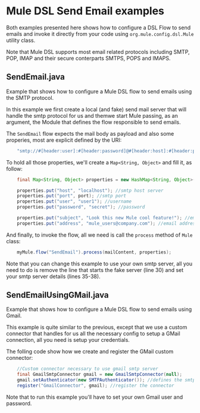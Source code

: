 # Mule DSL Send Email examples

Both examples presented here shows how to configure a DSL Flow to send emails and invoke it directly from your code using `org.mule.config.dsl.Mule` utility class.

Note that Mule DSL supports most email related protocols including SMTP, POP, IMAP and their secure conterparts SMTPS, POPS and IMAPS.

## SendEmail.java

Example that shows how to configure a Mule DSL flow to send emails using the SMTP protocol.

In this example we first create a local (and fake) send mail server that will handle the smtp protocol for us and themwe start Mule passing, as an argument, the Module that defines the flow responsible to send emails.

The `SendEmail` flow expects the mail body as payload and also some properies, most are explicit defined by the URI:

```java
	"smtp://#[header:user]:#[header:password]@#[header:host]:#[header:port]?address=#[header:address]"
```

To hold all those properties, we'll create a `Map<String, Object>` and fill it, as follow:

```java
	final Map<String, Object> properties = new HashMap<String, Object>(); //map that holds message properties

	properties.put("host", "localhost"); //smtp host server
	properties.put("port", port); //smtp port
	properties.put("user", "user1"); //username
	properties.put("password", "secret"); //password

	properties.put("subject", "Look this new Mule cool feature!"); //email subject
	properties.put("address", "mule_users@company.com"); //email address to send to
```

And finally, to invoke the flow, all we need is call the `process` method of `Mule` class:

```java
    myMule.flow("SendEmail").process(mailContent, properties);
```

Note that you can change this example to use your own smtp server, all you need to do is remove the line that starts the fake server (line 30) and set your smtp server details (lines 35-38).

## SendEmailUsingGMail.java

Example that shows how to configure a Mule DSL flow to send emails using Gmail.

This example is quite similar to the previous, except that we use a custom connector that handles for us all the necessary config to setup a GMail connection, all you need is setup your credentials.

The folling code show how we create and register the GMail custom connector:

```java
	//Custom connector necessary to use gmail smtp server
	final GmailSmtpConnector gmail = new GmailSmtpConnector(null);
	gmail.setAuthenticator(new SMTPAuthenticator()); //defines the smtp authentication
	register("GmailConnector", gmail); //register the connector
```

Note that to run this example you'll have to set your own Gmail user and password.